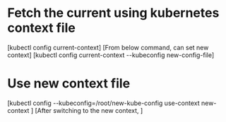 # Fetch the current using kubernetes context file
[kubectl config current-context]
[From below command, can set new context]
[kubectl config current-context --kubeconfig new-config-file]

# Use new context file
[kubectl config --kubeconfig=/root/new-kube-config use-context new-context ]
[After switching to the new context, ]